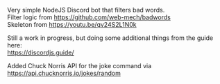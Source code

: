 Very simple NodeJS Discord bot that filters bad words.  
Filter logic from https://github.com/web-mech/badwords  
Skeleton from https://youtu.be/qv24S2L1N0k

Still a work in progress, but doing some additional things from the guide
here:  
https://discordjs.guide/

Added Chuck Norris API for the joke command via https://api.chucknorris.io/jokes/random
